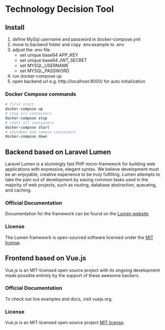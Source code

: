 # Technology Decision Tool

## Install
1. define MySql username and password in docker-compose.yml
2. move to backend folder and copy .env.example to .env
3. adjust the .env file
    * set unique base64 APP_KEY
    * set unique base64 JWT_SECRET
    * set MYSQL_USERNAME
    * set MYSQL_PASSWORD
4. run docker-compose up
5. open backend url e.g. http://localhost:8000/ for auto initialization

### Docker Compose commands
``` bash
# first start
docker-compose up
# stop all containers
docker-compose stop
# start all containers
docker-compose start
# shutdown and remove containers
docker-compose down
```

## Backend based on Laravel Lumen

Laravel Lumen is a stunningly fast PHP micro-framework for building web applications with expressive, elegant syntax. We believe development must be an enjoyable, creative experience to be truly fulfilling. Lumen attempts to take the pain out of development by easing common tasks used in the majority of web projects, such as routing, database abstraction, queueing, and caching.

### Official Documentation

Documentation for the framework can be found on the [Lumen website](https://lumen.laravel.com/docs).

### License

The Lumen framework is open-sourced software licensed under the [MIT license](https://opensource.org/licenses/MIT).


## Frontend based on Vue.js

Vue.js is an MIT-licensed open source project with its ongoing development made possible entirely by the support of these awesome backers. 

### Official Documentation

To check out live examples and docs, visit vuejs.org.

### License

Vue.js is an MIT-licensed open source project [MIT license](https://opensource.org/licenses/MIT).
